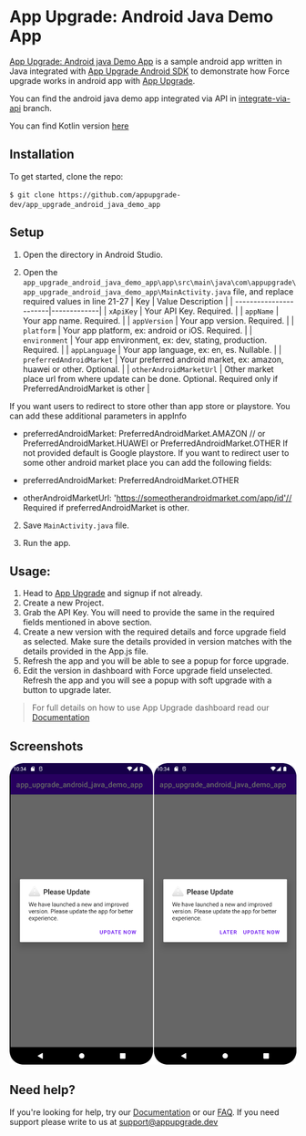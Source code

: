 # App Upgrade: Android Java Demo App

[App Upgrade: Android java Demo App](https://github.com/appupgrade-dev/app_upgrade_android_java_demo_app) is a sample android app written in Java integrated with [App Upgrade Android SDK](https://github.com/appupgrade-dev/app-upgrade-android-sdk) to demonstrate how Force upgrade works in android app with [App Upgrade](https://appupgrade.dev).

You can find the android java demo app integrated via API in [integrate-via-api](https://github.com/appupgrade-dev/app_upgrade_android_java_demo_app/tree/integrate-via-api) branch.

You can find Kotlin version [here](https://github.com/appupgrade-dev/app_upgrade_android_kotlin_demo_app)

## Installation

To get started, clone the repo:

`$ git clone https://github.com/appupgrade-dev/app_upgrade_android_java_demo_app`

## Setup

1. Open the directory in Android Studio.

2. Open the `app_upgrade_android_java_demo_app\app\src\main\java\com\appupgrade\app_upgrade_android_java_demo_app\MainActivity.java` file, and replace required values in line 21-27
   | Key                   | Value Description |
   | -----------------------|-------------|
   | `xApiKey`     | Your API Key. Required. |
   | `appName`  | Your app name. Required. |
   | `appVersion`  | Your app version. Required. |
   | `platform`  | Your app platform, ex: android or iOS. Required. |
   | `environment`  | Your app environment, ex: dev, stating, production. Required. |
   | `appLanguage`  | Your app language, ex: en, es. Nullable. |
   | `preferredAndroidMarket`  | Your preferred android market, ex: amazon, huawei or other. Optional. |
   | `otherAndroidMarketUrl`  | Other market place url from where update can be done. Optional. Required only if PreferredAndroidMarket is other |

If you want users to redirect to store other than app store or playstore. You can add these additional parameters in appInfo

- preferredAndroidMarket: PreferredAndroidMarket.AMAZON // or PreferredAndroidMarket.HUAWEI or PreferredAndroidMarket.OTHER If not provided default is Google playstore.
  If you want to redirect user to some other android market place you can add the following fields:

- preferredAndroidMarket: PreferredAndroidMarket.OTHER
- otherAndroidMarketUrl: 'https://someotherandroidmarket.com/app/id'// Required if preferredAndroidMarket is other.

2. Save `MainActivity.java` file.

3. Run the app.

## Usage:   

1. Head to [App Upgrade](https://appupgrade.dev) and signup if not already.
2. Create a new Project.
3. Grab the API Key. You will need to provide the same in the required fields mentioned in above section.
4. Create a new version with the required details and force upgrade field as selected. Make sure the details provided in version matches with the details provided in the App.js file.
5. Refresh the app and you will be able to see a popup for force upgrade.
6. Edit the version in dashboard with Force upgrade field unselected. Refresh the app and you will see a popup with soft upgrade with a button to upgrade later.
 > For full details on how to use App Upgrade dashboard read our [Documentation](https://appupgrade.dev/docs)

## Screenshots
 ![forceupgrade_android_java](https://raw.githubusercontent.com/appupgrade-dev/app-upgrade-assets/main/images/forceupgrade_android_java.png)

## Need help?

If you're looking for help, try our [Documentation](https://appupgrade.dev/docs/) or our [FAQ](https://appupgrade.dev/docs/app-upgrade-faq).
If you need support please write to us at support@appupgrade.dev
